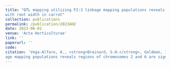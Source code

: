 ```yaml
---
title: "QTL mapping utilizing F2:3 linkage mapping populations reveals regions of chromosomes 2 and 6 are significantly associated
with root width in carrot"
collection: publications
permalink: /publication/2023AH2
date: 2023-06-01
venue: 'Acta Horticulturae'
link: ''
paperurl: ''
code: 
citation: 'Vega-Alfaro, A., <strong>Brainard, S.H.</strong>, Goldman, I.L. QTL mapping utilizing F2:3 link-
age mapping populations reveals regions of chromosomes 2 and 6 are significantly associated with root width in carrot. <i>Acta Horticulturae</i> Under review (2023)'
---
```

